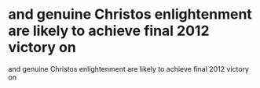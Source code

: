 # and genuine Christos enlightenment are likely to achieve final 2012 victory on

and genuine Christos enlightenment are likely to achieve final 2012 victory on